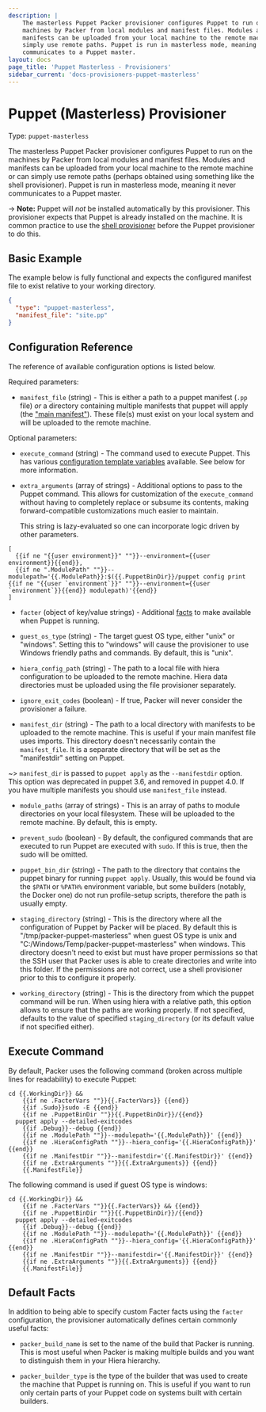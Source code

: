 ```yaml
---
description: |
    The masterless Puppet Packer provisioner configures Puppet to run on the
    machines by Packer from local modules and manifest files. Modules and
    manifests can be uploaded from your local machine to the remote machine or can
    simply use remote paths. Puppet is run in masterless mode, meaning it never
    communicates to a Puppet master.
layout: docs
page_title: 'Puppet Masterless - Provisioners'
sidebar_current: 'docs-provisioners-puppet-masterless'
---
```


# Puppet (Masterless) Provisioner

Type: `puppet-masterless`

The masterless Puppet Packer provisioner configures Puppet to run on the
machines by Packer from local modules and manifest files. Modules and manifests
can be uploaded from your local machine to the remote machine or can simply use
remote paths (perhaps obtained using something like the shell provisioner).
Puppet is run in masterless mode, meaning it never communicates to a Puppet
master.

-&gt; **Note:** Puppet will *not* be installed automatically by this
provisioner. This provisioner expects that Puppet is already installed on the
machine. It is common practice to use the [shell
provisioner](/docs/provisioners/shell.html) before the Puppet provisioner to do
this.

## Basic Example

The example below is fully functional and expects the configured manifest file
to exist relative to your working directory.

``` json
{
  "type": "puppet-masterless",
  "manifest_file": "site.pp"
}
```

## Configuration Reference

The reference of available configuration options is listed below.

Required parameters:

-   `manifest_file` (string) - This is either a path to a puppet manifest
    (`.pp` file) *or* a directory containing multiple manifests that puppet will
    apply (the ["main
    manifest"](https://docs.puppetlabs.com/puppet/latest/reference/dirs_manifest.html)).
    These file(s) must exist on your local system and will be uploaded to the
    remote machine.

Optional parameters:

-   `execute_command` (string) - The command used to execute Puppet. This has
    various [configuration template
    variables](/docs/templates/engine.html) available. See
    below for more information.

-   `extra_arguments` (array of strings) - Additional options to
    pass to the Puppet command. This allows for customization of the 
    `execute_command` without having to completely replace
    or subsume its contents, making forward-compatible customizations much
    easier to maintain.
    
    This string is lazy-evaluated so one can incorporate logic driven by other parameters.
```
[
  {{if ne "{{user environment}}" ""}}--environment={{user environment}}{{end}},
  {{if ne ".ModulePath" ""}}--modulepath='{{.ModulePath}}:$({{.PuppetBinDir}}/puppet config print {{if ne "{{user `environment`}}" ""}}--environment={{user `environment`}}{{end}} modulepath)'{{end}}
]
```

-   `facter` (object of key/value strings) - Additional
    [facts](https://puppetlabs.com/facter) to make
    available when Puppet is running.

-   `guest_os_type` (string) - The target guest OS type, either "unix" or
    "windows". Setting this to "windows" will cause the provisioner to use
    Windows friendly paths and commands. By default, this is "unix".

-   `hiera_config_path` (string) - The path to a local file with hiera
    configuration to be uploaded to the remote machine. Hiera data directories
    must be uploaded using the file provisioner separately.

-   `ignore_exit_codes` (boolean) - If true, Packer will never consider the
    provisioner a failure.

-   `manifest_dir` (string) - The path to a local directory with manifests to be
    uploaded to the remote machine. This is useful if your main manifest file
    uses imports. This directory doesn't necessarily contain the
    `manifest_file`. It is a separate directory that will be set as the
    "manifestdir" setting on Puppet.

~&gt; `manifest_dir` is passed to `puppet apply` as the `--manifestdir` option.
This option was deprecated in puppet 3.6, and removed in puppet 4.0. If you have
multiple manifests you should use `manifest_file` instead.

-   `module_paths` (array of strings) - This is an array of paths to module
    directories on your local filesystem. These will be uploaded to the
    remote machine. By default, this is empty.

-   `prevent_sudo` (boolean) - By default, the configured commands that are
    executed to run Puppet are executed with `sudo`. If this is true, then the
    sudo will be omitted.

-   `puppet_bin_dir` (string) - The path to the directory that contains the puppet
    binary for running `puppet apply`. Usually, this would be found via the `$PATH`
    or `%PATH%` environment variable, but some builders (notably, the Docker one) do
    not run profile-setup scripts, therefore the path is usually empty.

-   `staging_directory` (string) - This is the directory where all the configuration
    of Puppet by Packer will be placed. By default this is "/tmp/packer-puppet-masterless"
    when guest OS type is unix and "C:/Windows/Temp/packer-puppet-masterless" when windows.
    This directory doesn't need to exist but must have proper permissions so that the SSH
    user that Packer uses is able to create directories and write into this folder.
    If the permissions are not correct, use a shell provisioner prior to this to configure
    it properly.

-   `working_directory` (string) - This is the directory from which the puppet
    command will be run. When using hiera with a relative path, this option
    allows to ensure that the paths are working properly. If not specified,
    defaults to the value of specified `staging_directory` (or its default value
    if not specified either).

## Execute Command

By default, Packer uses the following command (broken across multiple lines for
readability) to execute Puppet:

```
cd {{.WorkingDir}} &&
	{{if ne .FacterVars ""}}{{.FacterVars}} {{end}}
	{{if .Sudo}}sudo -E {{end}}
	{{if ne .PuppetBinDir ""}}{{.PuppetBinDir}}/{{end}}
  puppet apply --detailed-exitcodes
	{{if .Debug}}--debug {{end}}
	{{if ne .ModulePath ""}}--modulepath='{{.ModulePath}}' {{end}}
	{{if ne .HieraConfigPath ""}}--hiera_config='{{.HieraConfigPath}}' {{end}}
	{{if ne .ManifestDir ""}}--manifestdir='{{.ManifestDir}}' {{end}}
	{{if ne .ExtraArguments ""}}{{.ExtraArguments}} {{end}}
	{{.ManifestFile}}
```

The following command is used if guest OS type is windows:

```
cd {{.WorkingDir}} &&
	{{if ne .FacterVars ""}}{{.FacterVars}} && {{end}}
	{{if ne .PuppetBinDir ""}}{{.PuppetBinDir}}/{{end}}
  puppet apply --detailed-exitcodes
	{{if .Debug}}--debug {{end}}
	{{if ne .ModulePath ""}}--modulepath='{{.ModulePath}}' {{end}}
	{{if ne .HieraConfigPath ""}}--hiera_config='{{.HieraConfigPath}}' {{end}}
	{{if ne .ManifestDir ""}}--manifestdir='{{.ManifestDir}}' {{end}}
	{{if ne .ExtraArguments ""}}{{.ExtraArguments}} {{end}}
	{{.ManifestFile}}
```

## Default Facts

In addition to being able to specify custom Facter facts using the `facter`
configuration, the provisioner automatically defines certain commonly useful
facts:

-   `packer_build_name` is set to the name of the build that Packer is running.
    This is most useful when Packer is making multiple builds and you want to
    distinguish them in your Hiera hierarchy.

-   `packer_builder_type` is the type of the builder that was used to create the
    machine that Puppet is running on. This is useful if you want to run only
    certain parts of your Puppet code on systems built with certain builders.
